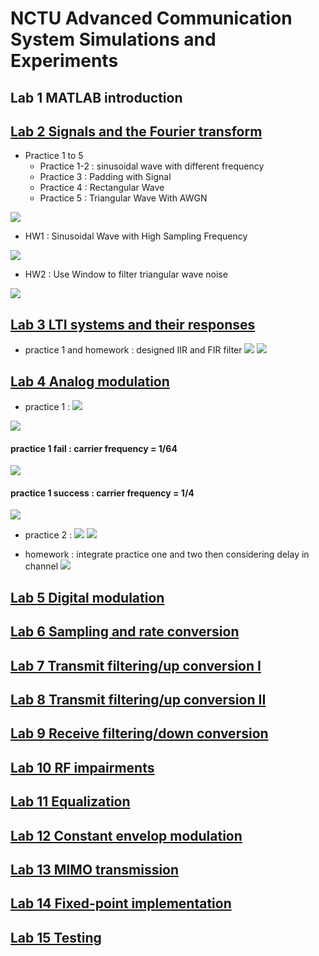 # NCTU Advanced Communication System Simulations and Experiments
## Lab 1 MATLAB introduction



## [Lab 2 Signals and the Fourier transform](https://github.com/EthanLiao/NCTU-Advanced-Communication-System-Simulations-and-Experiments/tree/master/Lab_2)

- Practice 1 to 5
    - Practice 1-2 : sinusoidal wave with different frequency
    - Practice 3 : Padding with Signal
    - Practice 4 : Rectangular Wave
    - Practice 5 : Triangular Wave With AWGN

![](https://i.imgur.com/iBafg1k.png)

- HW1 : Sinusoidal Wave with High Sampling Frequency

![](https://i.imgur.com/RkoYbHM.png)

- HW2 : Use Window to filter triangular wave noise

![](https://i.imgur.com/JXhktbl.png)

## [Lab 3 LTI systems and their responses](https://github.com/EthanLiao/NCTU-Advanced-Communication-System-Simulations-and-Experiments/tree/master/Lab_3)

- practice 1 and homework : designed IIR and FIR filter
![](https://i.imgur.com/rLZJUSD.png)
![](https://i.imgur.com/tqvNTZs.png)

## [Lab 4 Analog modulation ](https://github.com/EthanLiao/NCTU-Advanced-Communication-System-Simulations-and-Experiments/tree/master/Lab_4)

- practice 1 :
![](https://i.imgur.com/P8NwRNy.png)

![](https://i.imgur.com/XXeWhKT.png)

#### practice 1 fail : carrier frequency = 1/64
![](https://i.imgur.com/Q97J7uj.png)

#### practice 1 success : carrier frequency = 1/4
![](https://i.imgur.com/8F8ombT.png)

- practice 2 : 
![](https://i.imgur.com/CtFhaAw.png)
![](https://i.imgur.com/qjRKUOL.png)

- homework : integrate practice one and two then considering delay in channel
![](https://i.imgur.com/m6eQ0KR.png)


## [Lab 5 Digital modulation ](https://github.com/EthanLiao/NCTU-Advanced-Communication-System-Simulations-and-Experiments/tree/master/Lab_5)

## [Lab 6 Sampling and rate conversion ](https://github.com/EthanLiao/NCTU-Advanced-Communication-System-Simulations-and-Experiments/tree/master/Lab_6)


## [Lab 7 Transmit filtering/up conversion I ](https://github.com/EthanLiao/NCTU-Advanced-Communication-System-Simulations-and-Experiments/tree/master/Lab_7)


## [Lab 8 Transmit filtering/up conversion II](https://github.com/EthanLiao/NCTU-Advanced-Communication-System-Simulations-and-Experiments/tree/master/Lab_8)


## [Lab 9 Receive filtering/down conversion](https://github.com/EthanLiao/NCTU-Advanced-Communication-System-Simulations-and-Experiments/tree/master/Lab_9)


## [Lab 10 RF impairments](https://github.com/EthanLiao/NCTU-Advanced-Communication-System-Simulations-and-Experiments/tree/master/Lab_10)


## [Lab 11 Equalization ](https://github.com/EthanLiao/NCTU-Advanced-Communication-System-Simulations-and-Experiments/tree/master/Lab_11)


## [Lab 12 Constant envelop modulation ](https://github.com/EthanLiao/NCTU-Advanced-Communication-System-Simulations-and-Experiments/tree/master/Lab_12)


## [Lab 13 MIMO transmission](https://github.com/EthanLiao/NCTU-Advanced-Communication-System-Simulations-and-Experiments/tree/master/Lab_13)


## [Lab 14 Fixed-point implementation]()
## [Lab 15 Testing]()
